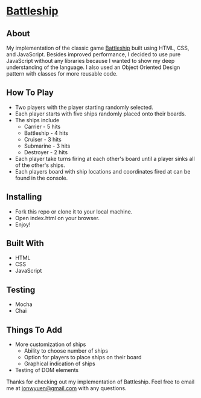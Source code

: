 # [Battleship](https://jonwyuen.github.io/battleship)

## About

My implementation of the classic game [Battleship](https://jonwyuen.github.io/battleship) built using HTML, CSS, and JavaScript. Besides improved performance, I decided to use pure JavaScript without any libraries because I wanted to show my deep understanding of the language. I also used an Object Oriented Design pattern with classes for more reusable code.

## How To Play

* Two players with the player starting randomly selected.
* Each player starts with five ships randomly placed onto their boards. 
* The ships include
    * Carrier - 5 hits
    * Battleship - 4 hits
    * Cruiser - 3 hits
    * Submarine - 3 hits
    * Destroyer - 2 hits
* Each player take turns firing at each other's board until a player sinks all of the other's ships.
* Each players board with ship locations and coordinates fired at can be found in the console.

## Installing

* Fork this repo or clone it to your local machine.
* Open index.html on your browser.
* Enjoy!

## Built With

* HTML
* CSS
* JavaScript

## Testing

* Mocha
* Chai

## Things To Add

* More customization of ships
  * Ability to choose number of ships
  * Option for players to place ships on their board
  * Graphical indication of ships
* Testing of DOM elements

Thanks for checking out my implementation of Battleship. Feel free to email me at <jonwyuen@gmail.com> with any questions.
